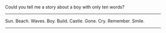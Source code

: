 Could you tell me a story about a boy with only ten words?



<hr>

Sun. Beach. Waves. Boy. Build. Castle. Gone. Cry. Remember. Smile.


<hr>


